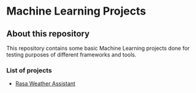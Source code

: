 # Machine Learning Projects

## About this repository
This repository contains some basic Machine Learning projects done for testing purposes of different frameworks and tools.

### List of projects

- [Rasa Weather Assistant](https://github.com/vikamayr/MLOps_project/tree/main/rasa_assistant)
